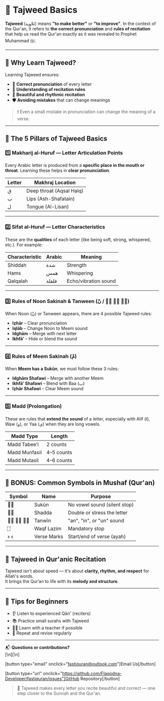 # 📘 Tajweed Basics

**Tajweed** (تَجْوِيد‎) means **"to make better"** or **"to improve"**. In the context of the Qur'an, it refers to **the correct pronunciation** and **rules of recitation** that help us read the Qur'an exactly as it was revealed to Prophet Muhammad ﷺ.

---

## 🧭 Why Learn Tajweed?

Learning Tajweed ensures:

- 📖 **Correct pronunciation** of every letter
- 🧠 **Understanding of recitation rules**
- 🎵 **Beautiful and rhythmic recitation**
- 🛡️ **Avoiding mistakes** that can change meanings

> ❗ Even a small mistake in pronunciation can change the meaning of a verse.

---

## 🧩 The 5 Pillars of Tajweed Basics

### 1️⃣ **Makharij al-Huruf** — Letter Articulation Points

Every Arabic letter is produced from a **specific place in the mouth or throat**. Learning these helps in **clear pronunciation**.

| Letter | Makhraj Location         |
| ------ | ------------------------ |
| ق      | Deep throat (Aqsal Halq) |
| ب      | Lips (Ash-Shafatain)     |
| ل      | Tongue (Al-Lisan)        |

---

### 2️⃣ **Sifat al-Huruf** — Letter Characteristics

These are the **qualities** of each letter (like being soft, strong, whispered, etc.). For example:

| Characteristic | Arabic | Meaning              |
| -------------- | ------ | -------------------- |
| Shiddah        | شدة    | Strength             |
| Hams           | همس    | Whispering           |
| Qalqalah       | قلقلة  | Echo/vibration sound |

---

### 3️⃣ **Rules of Noon Sakinah & Tanween** (نْ / ◌ً ◌ٍ ◌ٌ)

When Noon (نْ) or Tanween appears, there are 4 possible Tajweed rules:

- **Iẓhār** – Clear pronunciation
- **Iqlāb** – Change Noon to Meem sound
- **Idghām** – Merge with next letter
- **Ikhfāʼ** – Hide or blend the sound

---

### 4️⃣ **Rules of Meem Sakinah (مْ)**

When **Meem has a Sukūn**, we must follow these 3 rules:

- **Idghām Shafawi** – Merge with another Meem
- **Ikhfāʼ Shafawi** – Blend with Baa (ب)
- **Iẓhār Shafawi** – Clear Meem sound

---

### 5️⃣ **Madd (Prolongation)**

These are rules that **extend the sound** of a letter, especially with Alif (ا), Waw (و), or Yaa (ي) when they are long vowels.

| Madd Type     | Length     |
| ------------- | ---------- |
| Madd Tabee’i  | 2 counts   |
| Madd Munfasil | 4–5 counts |
| Madd Mutasil  | 4–6 counts |

---

## 🧠 BONUS: Common Symbols in Mushaf (Qur'an)

| Symbol   | Name        | Purpose                      |
| -------- | ----------- | ---------------------------- |
| ◌ْ       | Sukūn       | No vowel sound (silent stop) |
| ◌ّ       | Shadda      | Double or stress the letter  |
| ◌ً ◌ٍ ◌ٌ | Tanwīn      | "an", "in", or "un" sound    |
| ۝        | Waqf Lazim  | Mandatory stop               |
| ﴿ ﴾      | Verse Marks | Start/end of verse (ayah)    |

---

## 🎤 Tajweed in Qur'anic Recitation

Tajweed isn't about speed — it's about **clarity, rhythm, and respect** for Allah's words.  
It brings the Qur’an to life with its **melody and structure**.

---

## 📝 Tips for Beginners

- 👂 Listen to experienced Qāri’ (reciters)
- 📚 Practice small surahs with Tajweed
- 🧑‍🏫 Learn with a teacher if possible
- 🔁 Repeat and revise regularly

---

📬 **Questions or contributions?**  
[\n][\n]

[button type="email" onclick="fastiquran@outlook.com"]Email Us[/button]

[button type="url" onclick="https://github.com/Flagodna-Developer/fastiquran/issues"]GitHub Repository[/button]

> 🌟 Tajweed makes every letter you recite beautiful and correct — one step closer to the Sunnah and the Qur'an.
